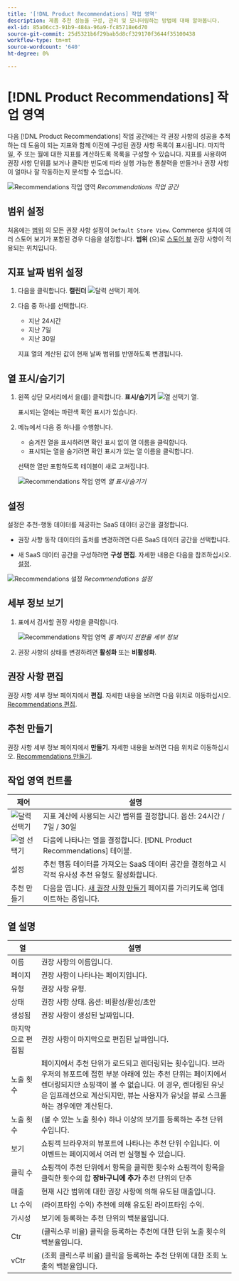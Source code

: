 ```yaml
---
title: '[!DNL Product Recommendations] 작업 영역'
description: 제품 추천 성능을 구성, 관리 및 모니터링하는 방법에 대해 알아봅니다.
exl-id: 85a06cc3-91b9-484a-96a9-fc85718e6d70
source-git-commit: 25d5321b6f29bab5d8cf329170f3644f35100438
workflow-type: tm+mt
source-wordcount: '640'
ht-degree: 0%

---
```


# [!DNL Product Recommendations] 작업 영역

다음 [!DNL Product Recommendations] 작업 공간에는 각 권장 사항의 성공을 추적하는 데 도움이 되는 지표와 함께 이전에 구성된 권장 사항 목록이 표시됩니다. 마지막 일, 주 또는 월에 대한 지표를 계산하도록 목록을 구성할 수 있습니다. 지표를 사용하여 권장 사항 단위를 보거나 클릭한 빈도에 따라 실행 가능한 통찰력을 만들거나 권장 사항이 얼마나 잘 작동하는지 분석할 수 있습니다.

![Recommendations 작업 영역](assets/workspace.png)
_Recommendations 작업 공간_

## 범위 설정

처음에는 [범위](https://experienceleague.adobe.com/docs/commerce-admin/start/setup/websites-stores-views.html) 의 모든 권장 사항 설정이 `Default Store View`. Commerce 설치에 여러 스토어 보기가 포함된 경우 다음을 설정합니다. **범위** (으)로 [스토어 뷰](https://experienceleague.adobe.com/docs/commerce-admin/start/setup/websites-stores-views.html#scope-settings) 권장 사항이 적용되는 위치입니다.

## 지표 날짜 범위 설정

1. 다음을 클릭합니다. **캘린더** ![달력 선택기](assets/icon-calendar.png) 제어.

1. 다음 중 하나를 선택합니다.

   - 지난 24시간
   - 지난 7일
   - 지난 30일

   지표 열의 계산된 값이 현재 날짜 범위를 반영하도록 변경됩니다.

## 열 표시/숨기기

1. 왼쪽 상단 모서리에서 을(를) 클릭합니다. **표시/숨기기** ![열 선택기](assets/icon-show-hide-columns.png) 열.

   표시되는 열에는 파란색 확인 표시가 있습니다.

1. 메뉴에서 다음 중 하나를 수행합니다.

   - 숨겨진 열을 표시하려면 확인 표시 없이 열 이름을 클릭합니다.
   - 표시되는 열을 숨기려면 확인 표시가 있는 열 이름을 클릭합니다.

   선택한 열만 포함하도록 테이블이 새로 고쳐집니다.

   ![Recommendations 작업 영역](assets/workspace-select-columns.png)
   _열 표시/숨기기_

## 설정

설정은 추천-행동 데이터를 제공하는 SaaS 데이터 공간을 결정합니다.

- 권장 사항 동작 데이터의 출처를 변경하려면 다른 SaaS 데이터 공간을 선택합니다.

- 새 SaaS 데이터 공간을 구성하려면 **구성 편집**. 자세한 내용은 다음을 참조하십시오. [설정](settings.md).

![Recommendations 설정](assets/settings.png)
_Recommendations 설정_

## 세부 정보 보기

1. 표에서 검사할 권장 사항을 클릭합니다.

   ![Recommendations 작업 영역](assets/recommendation-detail.png)
   _홈 페이지 전환율 세부 정보_

1. 권장 사항의 상태를 변경하려면 **활성화** 또는 **비활성화**.

## 권장 사항 편집

권장 사항 세부 정보 페이지에서 **편집**. 자세한 내용을 보려면 다음 위치로 이동하십시오. [Recommendations 편집](edit.md).

## 추천 만들기

권장 사항 세부 정보 페이지에서 **만들기**. 자세한 내용을 보려면 다음 위치로 이동하십시오. [Recommendations 만들기](create.md).

## 작업 영역 컨트롤

| 제어 | 설명 |
|---|---|
| ![달력 선택기](assets/icon-calendar.png) | 지표 계산에 사용되는 시간 범위를 결정합니다. 옵션: 24시간 / 7일 / 30일 |
| ![열 선택기](assets/icon-show-hide-columns.png) | 다음에 나타나는 열을 결정합니다. [!DNL Product Recommendations] 테이블. |
| 설정 | 추천 행동 데이터를 가져오는 SaaS 데이터 공간을 결정하고 시각적 유사성 추천 유형도 활성화합니다. |
| 추천 만들기 | 다음을 엽니다. [새 권장 사항 만들기](create.md) 페이지를 가리키도록 업데이트하는 중입니다. |

## 열 설명

| 열 | 설명 |
|---|---|
| 이름 | 권장 사항의 이름입니다. |
| 페이지 | 권장 사항이 나타나는 페이지입니다. |
| 유형 | 권장 사항 유형. |
| 상태 | 권장 사항 상태. 옵션: 비활성/활성/초안 |
| 생성됨 | 권장 사항이 생성된 날짜입니다. |
| 마지막으로 편집됨 | 권장 사항이 마지막으로 편집된 날짜입니다. |
| 노출 횟수 | 페이지에서 추천 단위가 로드되고 렌더링되는 횟수입니다. 브라우저의 뷰포트에 접힌 부분 아래에 있는 추천 단위는 페이지에서 렌더링되지만 쇼핑객이 볼 수 없습니다. 이 경우, 렌더링된 유닛은 임프레션으로 계산되지만, 뷰는 사용자가 유닛을 뷰로 스크롤하는 경우에만 계산된다. |
| 노출 횟수 | (볼 수 있는 노출 횟수) 하나 이상의 보기를 등록하는 추천 단위 수입니다. |
| 보기 | 쇼핑객 브라우저의 뷰포트에 나타나는 추천 단위 수입니다. 이 이벤트는 페이지에서 여러 번 실행될 수 있습니다. |
| 클릭 수 | 쇼핑객이 추천 단위에서 항목을 클릭한 횟수와 쇼핑객이 항목을 클릭한 횟수의 합 **장바구니에 추가** 추천 단위의 단추 |
| 매출 | 현재 시간 범위에 대한 권장 사항에 의해 유도된 매출입니다. |
| Lt 수익 | (라이프타임 수익) 추천에 의해 유도된 라이프타임 수익. |
| 가시성 | 보기에 등록하는 추천 단위의 백분율입니다. |
| Ctr | (클릭스루 비율) 클릭을 등록하는 추천에 대한 단위 노출 횟수의 백분율입니다. |
| vCtr | (조회 클릭스루 비율) 클릭을 등록하는 추천 단위에 대한 조회 노출의 백분율입니다. |
